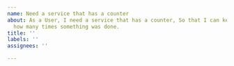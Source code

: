 ```yaml
---
name: Need a service that has a counter
about: As a User, I need a service that has a counter, So that I can keep track of
  how many times something was done.
title: ''
labels: ''
assignees: ''

---
```



